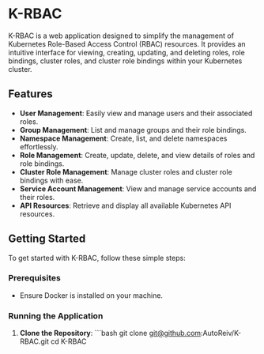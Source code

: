    # K-RBAC

   K-RBAC is a web application designed to simplify the management of Kubernetes Role-Based Access Control (RBAC) resources. It provides an intuitive interface for viewing, creating, updating, and deleting roles, role bindings, cluster roles, and cluster role bindings within your Kubernetes cluster.

   ## Features

   - **User Management**: Easily view and manage users and their associated roles.
   - **Group Management**: List and manage groups and their role bindings.
   - **Namespace Management**: Create, list, and delete namespaces effortlessly.
   - **Role Management**: Create, update, delete, and view details of roles and role bindings.
   - **Cluster Role Management**: Manage cluster roles and cluster role bindings with ease.
   - **Service Account Management**: View and manage service accounts and their roles.
   - **API Resources**: Retrieve and display all available Kubernetes API resources.

   ## Getting Started

   To get started with K-RBAC, follow these simple steps:

   ### Prerequisites

   - Ensure Docker is installed on your machine.

   ### Running the Application

   1. **Clone the Repository**:
    ```bash
    git clone git@github.com:AutoReiv/K-RBAC.git
    cd K-RBAC
